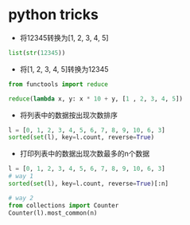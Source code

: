 # python tricks

- 将12345转换为[1, 2, 3, 4, 5]

```python
list(str(12345))
```

- 将[1, 2, 3, 4, 5]转换为12345

```python
from functools import reduce

reduce(lambda x, y: x * 10 + y, [1 , 2, 3, 4, 5])
```

- 将列表中的数据按出现次数排序

```python
l = [0, 1, 2, 3, 4, 5, 6, 7, 8, 9, 10, 6, 3]
sorted(set(l), key=l.count, reverse=True)
```

- 打印列表中的数据出现次数最多的n个数据

```python
l = [0, 1, 2, 3, 4, 5, 6, 7, 8, 9, 10, 6, 3]
# way 1
sorted(set(l), key=l.count, reverse=True)[:n]

# way 2
from collections import Counter
Counter(l).most_common(n)
```
